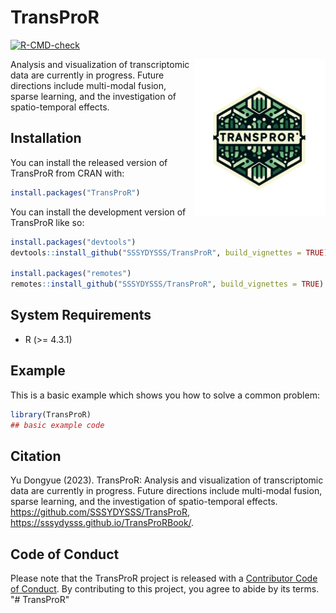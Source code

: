 # TransProR
[![R-CMD-check](https://github.com/SSSYDYSSS/TransProR/workflows/R-CMD-check/badge.svg)](https://github.com/SSSYDYSSS/TransProR/actions)
<!-- badges: start -->

<!-- badges: end -->

<img src="vignettes/image/TransProR_rlogo.png" alt="TransProR Logo" width="210" height="250" align="right">
Analysis and visualization of transcriptomic data are currently in progress. Future directions include multi-modal fusion, sparse learning, and the investigation of spatio-temporal effects.

## Installation

You can install the released version of TransProR from CRAN with:

``` r
install.packages("TransProR")
```

You can install the development version of TransProR like so:

``` r
install.packages("devtools")
devtools::install_github("SSSYDYSSS/TransProR", build_vignettes = TRUE)

install.packages("remotes")
remotes::install_github("SSSYDYSSS/TransProR", build_vignettes = TRUE)
```

## System Requirements

-   R (>= 4.3.1)

## Example

This is a basic example which shows you how to solve a common problem:

``` r
library(TransProR)
## basic example code
```
## Citation

Yu Dongyue (2023). TransProR: Analysis and visualization of transcriptomic data are currently in progress. Future directions include multi-modal fusion, sparse learning, and the investigation of spatio-temporal effects.
<https://github.com/SSSYDYSSS/TransProR>, 
<https://sssydysss.github.io/TransProRBook/>.


## Code of Conduct

Please note that the TransProR project is released with a [Contributor Code of Conduct](https://contributor-covenant.org/version/2/1/CODE_OF_CONDUCT.html). By contributing to this project, you agree to abide by its terms. "\# TransProR"
